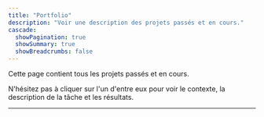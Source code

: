 ```yaml
---
title: "Portfolio"
description: "Voir une description des projets passés et en cours."
cascade:
  showPagination: true
  showSummary: true
  showBreadcrumbs: false
---
```


Cette page contient tous les projets passés et en cours.

N'hésitez pas à cliquer sur l'un d'entre eux pour voir le contexte, la description de la tâche et les résultats.

---
